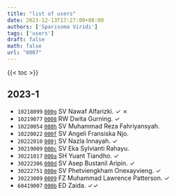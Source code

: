 ```yaml
---
title: "list of users"
date: 2023-12-13T17:27:00+08:00
authors: ['Sparisoma Viridi']
tags: ['users']
draft: false
math: false
url: "0007"
---
```

{{< toc >}}


## 2023-1
+ `10218099` [`000g`](../000g) SV Nawaf Alfarizki. &check; &cross;
+ `10219077` [`0008`](../0008) RW Dwita Gurning. &check;
+ `10220054` [`000h`](../000h) SV Muhammad Reza Fahriyansyah.
+ `10220022` [`000f`](../000f) SV Angeli Fransiska Njo.
+ `20222010` [`000j`](../000j) SV Nazla Innayah. &check;
+ `30219009` [`000c`](../000c) SV Eka Sylvianti Rahayu.
+ `30221017` [`000a`](../000a) SH Yuant Tiandho. &check;
+ `30222306` [`000d`](../000d) SV Asep Bustanil Aripin. &check;
+ `30222751` [`000e`](../000e) SV Phetviengkham Onexayvieng. &check;
+ `30223009` [`0009`](../0009) FZ Muhammad Lawrence Patterson. &check;
+ `60419007` [`000b`](../000b) ED Zaida. &check;&check;
